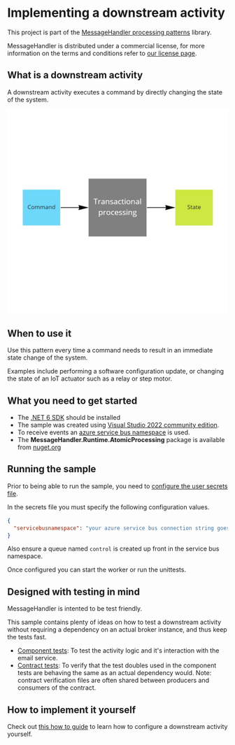 # Implementing a downstream activity

This project is part of the [MessageHandler processing patterns](https://www.messagehandler.net/patterns/) library.

MessageHandler is distributed under a commercial license, for more information on the terms and conditions refer to [our license page](https://www.messagehandler.net/license/).

## What is a downstream activity

A downstream activity executes a command by directly changing the state of the system.

![Donwstream Activity](./img/downstream-activity.jpg)

## When to use it

Use this pattern every time a command needs to result in an immediate state change of the system.

Examples include performing a software configuration update, or changing the state of an IoT actuator such as a relay or step motor.

## What you need to get started

- The [.NET 6 SDK](https://dotnet.microsoft.com/en-us/download) should be installed
- The sample was created using [Visual Studio 2022 community edition](https://visualstudio.microsoft.com/vs/).
- To receive events an [azure service bus namespace](https://docs.microsoft.com/en-us/azure/service-bus-messaging/service-bus-create-namespace-portal) is used.
- The **MessageHandler.Runtime.AtomicProcessing** package is available from [nuget.org](https://www.nuget.org/packages/MessageHandler.Runtime.AtomicProcessing/)

## Running the sample

Prior to being able to run the sample, you need to [configure the user secrets file](https://docs.microsoft.com/en-us/aspnet/core/security/app-secrets?view=aspnetcore-6.0&tabs=windows#manage-user-secrets-with-visual-studio).

In the secrets file you must specify the following configuration values.

```JSON
{
  "servicebusnamespace": "your azure service bus connection string goes here"
}
```

Also ensure a queue named `control` is created up front in the service bus namespace.

Once configured you can start the worker or run the unittests.

## Designed with testing in mind

MessageHandler is intented to be test friendly.

This sample contains plenty of ideas on how to test a downstream activity without requiring a dependency on an actual broker instance, and thus keep the tests fast.

- [Component tests](https://github.com/MessageHandler/MessageHandler.Quickstarts.DownstreamActivity/tree/master/src/Tests/ComponentTests): To test the activity logic and it's interaction with the email service.
- [Contract tests](https://github.com/MessageHandler/MessageHandler.Quickstarts.DownstreamActivity/tree/master/src/Tests/ContractTests): To verify that the test doubles used in the component tests are behaving the same as an actual dependency would. Note: contract verification files are often shared between producers and consumers of the contract.

## How to implement it yourself

Check out [this how to guide](https://www.messagehandler.net/docs/guides/atomic-processing/configuration/) to learn how to configure a downstream activity yourself.